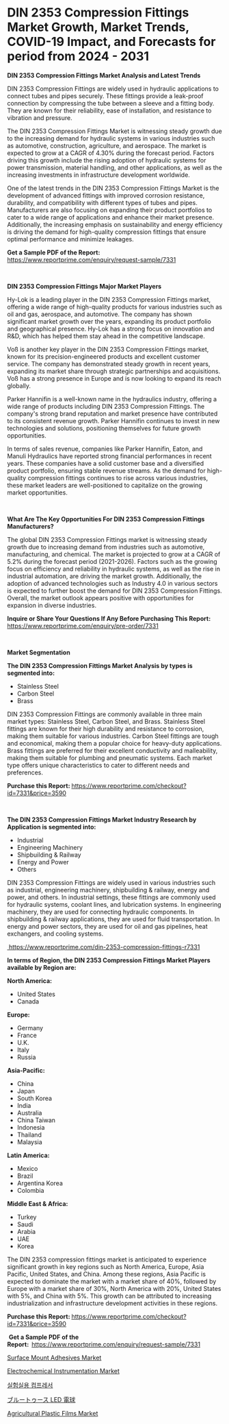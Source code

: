 <p><h1>DIN 2353 Compression Fittings Market Growth, Market Trends, COVID-19 Impact, and Forecasts for period from 2024 - 2031</h1></p><p><strong>DIN 2353 Compression Fittings Market Analysis and Latest Trends</strong></p>
<p><p>DIN 2353 Compression Fittings are widely used in hydraulic applications to connect tubes and pipes securely. These fittings provide a leak-proof connection by compressing the tube between a sleeve and a fitting body. They are known for their reliability, ease of installation, and resistance to vibration and pressure.</p><p>The DIN 2353 Compression Fittings Market is witnessing steady growth due to the increasing demand for hydraulic systems in various industries such as automotive, construction, agriculture, and aerospace. The market is expected to grow at a CAGR of 4.30% during the forecast period. Factors driving this growth include the rising adoption of hydraulic systems for power transmission, material handling, and other applications, as well as the increasing investments in infrastructure development worldwide.</p><p>One of the latest trends in the DIN 2353 Compression Fittings Market is the development of advanced fittings with improved corrosion resistance, durability, and compatibility with different types of tubes and pipes. Manufacturers are also focusing on expanding their product portfolios to cater to a wide range of applications and enhance their market presence. Additionally, the increasing emphasis on sustainability and energy efficiency is driving the demand for high-quality compression fittings that ensure optimal performance and minimize leakages.</p></p>
<p><strong>Get a Sample PDF of the Report:&nbsp;</strong> <a href="https://www.reportprime.com/enquiry/request-sample/7331">https://www.reportprime.com/enquiry/request-sample/7331</a></p>
<p>&nbsp;</p>
<p><strong>DIN 2353 Compression Fittings Major Market Players</strong></p>
<p><p>Hy-Lok is a leading player in the DIN 2353 Compression Fittings market, offering a wide range of high-quality products for various industries such as oil and gas, aerospace, and automotive. The company has shown significant market growth over the years, expanding its product portfolio and geographical presence. Hy-Lok has a strong focus on innovation and R&D, which has helped them stay ahead in the competitive landscape.</p><p>Voß is another key player in the DIN 2353 Compression Fittings market, known for its precision-engineered products and excellent customer service. The company has demonstrated steady growth in recent years, expanding its market share through strategic partnerships and acquisitions. Voß has a strong presence in Europe and is now looking to expand its reach globally.</p><p>Parker Hannifin is a well-known name in the hydraulics industry, offering a wide range of products including DIN 2353 Compression Fittings. The company's strong brand reputation and market presence have contributed to its consistent revenue growth. Parker Hannifin continues to invest in new technologies and solutions, positioning themselves for future growth opportunities.</p><p>In terms of sales revenue, companies like Parker Hannifin, Eaton, and Manuli Hydraulics have reported strong financial performances in recent years. These companies have a solid customer base and a diversified product portfolio, ensuring stable revenue streams. As the demand for high-quality compression fittings continues to rise across various industries, these market leaders are well-positioned to capitalize on the growing market opportunities.</p></p>
<p>&nbsp;</p>
<p><strong>What Are The Key Opportunities For DIN 2353 Compression Fittings Manufacturers?</strong></p>
<p><p>The global DIN 2353 Compression Fittings market is witnessing steady growth due to increasing demand from industries such as automotive, manufacturing, and chemical. The market is projected to grow at a CAGR of 5.2% during the forecast period (2021-2026). Factors such as the growing focus on efficiency and reliability in hydraulic systems, as well as the rise in industrial automation, are driving the market growth. Additionally, the adoption of advanced technologies such as Industry 4.0 in various sectors is expected to further boost the demand for DIN 2353 Compression Fittings. Overall, the market outlook appears positive with opportunities for expansion in diverse industries.</p></p>
<p><strong>Inquire or Share Your Questions If Any Before Purchasing This Report:</strong> <a href="https://www.reportprime.com/enquiry/pre-order/7331">https://www.reportprime.com/enquiry/pre-order/7331</a></p>
<p>&nbsp;</p>
<p><strong>Market Segmentation</strong></p>
<p><strong>The DIN 2353 Compression Fittings Market Analysis by types is segmented into:</strong></p>
<p><ul><li>Stainless Steel</li><li>Carbon Steel</li><li>Brass</li></ul></p>
<p><p>DIN 2353 Compression Fittings are commonly available in three main market types: Stainless Steel, Carbon Steel, and Brass. Stainless Steel fittings are known for their high durability and resistance to corrosion, making them suitable for various industries. Carbon Steel fittings are tough and economical, making them a popular choice for heavy-duty applications. Brass fittings are preferred for their excellent conductivity and malleability, making them suitable for plumbing and pneumatic systems. Each market type offers unique characteristics to cater to different needs and preferences.</p></p>
<p><strong>Purchase this Report:&nbsp;</strong><a href="https://www.reportprime.com/checkout?id=7331&price=3590">https://www.reportprime.com/checkout?id=7331&price=3590</a></p>
<p>&nbsp;</p>
<p><strong>The DIN 2353 Compression Fittings Market Industry Research by Application is segmented into:</strong></p>
<p><ul><li>Industrial</li><li>Engineering Machinery</li><li>Shipbuilding & Railway</li><li>Energy and Power</li><li>Others</li></ul></p>
<p><p>DIN 2353 Compression Fittings are widely used in various industries such as industrial, engineering machinery, shipbuilding & railway, energy and power, and others. In industrial settings, these fittings are commonly used for hydraulic systems, coolant lines, and lubrication systems. In engineering machinery, they are used for connecting hydraulic components. In shipbuilding & railway applications, they are used for fluid transportation. In energy and power sectors, they are used for oil and gas pipelines, heat exchangers, and cooling systems.</p></p>
<p><a href="https://www.reportprime.com/din-2353-compression-fittings-r7331">&nbsp;https://www.reportprime.com/din-2353-compression-fittings-r7331</a></p>
<p><strong>In terms of Region, the DIN 2353 Compression Fittings Market Players available by Region are:</strong></p>
<p>
    <p> <strong> North America: </strong>
        <ul>
            <li>United States</li>
            <li>Canada</li>
        </ul>
        </p> 
    <p> <strong> Europe: </strong>
        <ul>
            <li>Germany</li>
            <li>France</li>
            <li>U.K.</li>
            <li>Italy</li>
            <li>Russia</li>
        </ul>
        </p> 
    <p> <strong> Asia-Pacific: </strong>
        <ul>
            <li>China</li>
            <li>Japan</li>
            <li>South Korea</li>
            <li>India</li>
            <li>Australia</li>
            <li>China Taiwan</li>
            <li>Indonesia</li>
            <li>Thailand</li>
            <li>Malaysia</li>
        </ul>
        </p> 
    <p> <strong> Latin America: </strong>
        <ul>
            <li>Mexico</li>
            <li>Brazil</li>
            <li>Argentina Korea</li>
            <li>Colombia</li>
        </ul>
        </p> 
    <p> <strong> Middle East & Africa: </strong>
        <ul>
            <li>Turkey</li>
            <li>Saudi</li>
            <li>Arabia</li>
            <li>UAE</li>
            <li>Korea</li>
        </ul>
    </p>
    </p>
<p><p>The DIN 2353 compression fittings market is anticipated to experience significant growth in key regions such as North America, Europe, Asia Pacific, United States, and China. Among these regions, Asia Pacific is expected to dominate the market with a market share of 40%, followed by Europe with a market share of 30%, North America with 20%, United States with 5%, and China with 5%. This growth can be attributed to increasing industrialization and infrastructure development activities in these regions.</p></p>
<p><strong>Purchase this Report: </strong><a href="https://www.reportprime.com/checkout?id=7331&price=3590">https://www.reportprime.com/checkout?id=7331&price=3590</a></p>
<p>&nbsp;<strong>Get a Sample PDF of the Report:&nbsp;&nbsp;</strong><a href="https://www.reportprime.com/enquiry/request-sample/7331">https://www.reportprime.com/enquiry/request-sample/7331</a></p>
<p><strong></strong></p>
<p><p><a href="https://www.linkedin.com/pulse/surface-mount-adhesives-market-size-share-amp-trends-analysis-tit3f?trackingId=fGEnQiBGGsfI54IZ8s62kA%3D%3D">Surface Mount Adhesives Market</a></p><p><a href="https://github.com/yemakinde/Market-Research-Report-List-2/blob/main/electrochemical-instrumentation-market.md">Electrochemical Instrumentation Market</a></p><p><a href="https://github.com/iansanftyord09878/Market-Research-Report-List-1/blob/main/687075622760.md">실험실용 컴프레서</a></p><p><a href="https://github.com/LeanneBruen2023/Market-Research-Report-List-1/blob/main/750965124141.md">ブルートゥース LED 電球</a></p><p><a href="https://issuu.com/reportprime-2/docs/agricultural-plastic-films-market-size-2030.pptx">Agricultural Plastic Films Market</a></p></p>
